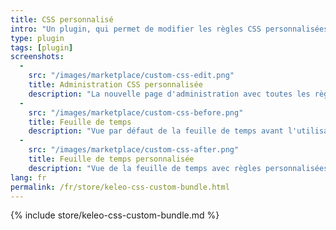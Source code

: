 ```yaml
---
title: CSS personnalisé
intro: "Un plugin, qui permet de modifier les règles CSS personnalisées via un écran d'administration."
type: plugin
tags: [plugin]
screenshots:
  - 
    src: "/images/marketplace/custom-css-edit.png"
    title: Administration CSS personnalisée
    description: "La nouvelle page d'administration avec toutes les règles préétablies disponibles" 
  -
    src: "/images/marketplace/custom-css-before.png"
    title: Feuille de temps
    description: "Vue par défaut de la feuille de temps avant l'utilisation des règles"
  - 
    src: "/images/marketplace/custom-css-after.png"
    title: Feuille de temps personnalisée
    description: "Vue de la feuille de temps avec règles personnalisées activées : mise en évidence des enregistrements actifs, masquage des enregistrements superposés."
lang: fr
permalink: /fr/store/keleo-css-custom-bundle.html
---
```


{% include store/keleo-css-custom-bundle.md %}
